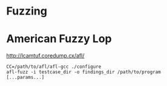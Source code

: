 # Fuzzing
# American Fuzzy Lop

<http://lcamtuf.coredump.cx/afl/>

```
CC=/path/to/afl/afl-gcc ./configure
afl-fuzz -i testcase_dir -o findings_dir /path/to/program [...params...]
```
